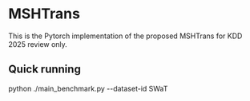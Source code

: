 # MSHTrans

This is the Pytorch implementation of the proposed MSHTrans for KDD 2025 review only.


## Quick running
python ./main_benchmark.py --dataset-id SWaT

